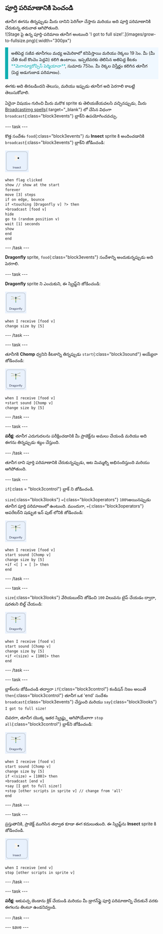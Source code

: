 ## పూర్తి పరిమాణానికి పెంచండి

<div style="display: flex; flex-wrap: wrap">
<div style="flex-basis: 200px; flex-grow: 1; margin-right: 15px;">
తూనీగ ఈగను తిన్నప్పుడు మీరు దానిని పెరిగేలా చేస్తారు మరియు అది పూర్తి పరిమాణానికి చేరుకున్న తరువాత ఆగిపోతుంది.
</div>
<div>
![Stage పై ఉన్న పూర్తి-పరిమాణ తూనీగ అంటుంది 'I got to full size!'.](images/grow-to-fullsize.png){:width="300px"}
</div>
</div>

<p style="border-left: solid; border-width:10px; border-color: #0faeb0; background-color: aliceblue; padding: 10px;">
అతిపెద్ద సజీవ తూనీగలు మధ్య అమెరికాలో కనిపిస్తాయి మరియు రెక్కలు 19 సెం. మీ (మీ చేతి కంటే కొంచెం పెద్దవి) కలిగి ఉంటాయి. ఇప్పటివరకు తెలిసిన అతిపెద్ద కీటకం <span style="color: #0faeb0">**మెగాన్యూరోప్సిస్ పెర్మియానా**</span>, సుమారు 75సెం. మీ రెక్కల విస్తీర్ణం కలిగిన తూనీగ (పెద్ద అడుగుజాడ పరిమాణం).</p>

ఈగకు అది తినబడిందని తెలుసు, మరియు ఇప్పుడు తూనీగ అది పెరగాలి కాబట్టి తెలుసుకోవాలి.

ఏదైనా విషయం గురించి మీరు మరొక sprite కు తెలియజేయవలసి వచ్చినప్పుడు, మీరు [Broadcastimg spells](https://projects.raspberrypi.org/en/projects/broadcasting-spells){:target="_blank"} లో చేసిన విధంగా `broadcast`{:class="block3events"} బ్లాక్‌ని ఉపయోగించవచ్చు.

--- task ---

కొత్త సందేశం `food`{:class="block3events"} ను **Insect** sprite కి అందించడానికి `broadcast`{:class="block3events"} బ్లాక్‌ని జోడించండి:

![](images/fly-icon.png)

```blocks3
when flag clicked
show // show at the start
forever
move [3] steps
if on edge, bounce
if <touching [Dragonfly v] ?> then
+broadcast [food v]
hide
go to (random position v)
wait [1] seconds
show
end
end
```
--- /task ---

**Dragonfly** sprite, `food`{:class="block3events"} సందేశాన్ని అందుకున్నప్పుడు అది పెరగాలి.

--- task ---

**Dragonfly** sprite ని ఎంచుకుని, ఈ స్క్రిప్ట్‌ని జోడించండి:

![](images/dragonfly-icon.png)

```blocks3 
when I receive [food v]
change size by [5]
```

--- /task ---

--- task ---

తూనీగకి **Chomp** ధ్వనిని కీటకాన్ని తిన్నప్పుడు `start`{:class="block3sound"} అయ్యేలా జోడించండి:

![](images/dragonfly-icon.png)

```blocks3 
when I receive [food v]
+start sound [Chomp v]
change size by [5]
```
--- /task ---

--- task ---

**పరీక్ష:** తూనీగ ఎదుగుదలను పరీక్షించడానికి మీ ప్రాజెక్ట్‌ను అమలు చేయండి మరియు అది ఈగను తిన్నప్పుడు శబ్దం చేస్తుంది.

--- /task ---

తూనీగ దాని పూర్తి పరిమాణానికి చేరుకున్నప్పుడు, ఆట మిమ్మల్ని అభినందిస్తుంది మరియు ఆగిపోతుంది.

--- task ---

`if`{:class = "block3control"} బ్లాక్ ని జోడించండి.

`size`{:class="block3looks"} `=`{:class="block3operators"} `100%`అయినప్పుడు తూనీగ పూర్తి పరిమాణంలో ఉంటుంది. ముందుగా, `=`{:class="block3operators"} ఆపరేటర్‌ని షడ్భుజి ఇన్ పుట్ లోనికి జోడించండి:

![](images/dragonfly-icon.png)

```blocks3
when I receive [food v]
start sound [Chomp v]
change size by [5]
+if <[ ] = [ ]> then
end
```
--- /task ---

--- task ---

`size`{:class="block3looks"} వేరియబుల్‌ని జోడించి `100` విలువను టైప్ చేయడం ద్వారా, షరతుని బిల్డ్ చేయండి:

![](images/dragonfly-icon.png)

```blocks3
when I receive [food v]
start sound [Chomp v]
change size by [5]
+if <(size) = [100]> then
end
```
--- /task ---

--- task ---

బ్లాక్‌లను జోడించండి తద్వారా `if`{:class="block3control"} కండిషన్ నిజం అయితే `then`{:class="block3control"} తూనీగ ఒక 'end' సందేశం `broadcast`{:class="block3events"} చేస్తుంది మరియు `say`{:class="block3looks"} `I got to full size!`

చివరగా, తూనీగ యొక్క ఇతర స్క్రిప్ట్లు ఆగిపోయేలాగా `stop all`{:class="block3control"} బ్లాక్‌ని జోడించండి:

![](images/dragonfly-icon.png)

```blocks3
when I receive [food v]
start sound [Chomp v]
change size by [5]
if <(size) = [100]> then
+broadcast [end v]
+say [I got to full size!]
+stop [other scripts in sprite v] // change from 'all'
end
```
--- /task ---

--- task ---

ప్రస్తుతానికి, ప్రాజెక్ట్ ముగిసిన తర్వాత కూడా ఈగ కదులుతుంది. ఈ స్క్రిప్ట్‌ను **Insect** sprite కి జోడించండి.

![](images/fly-icon.png)

```blocks3
when I receive [end v]
stop [other scripts in sprite v]
```

--- /task ---

--- task ---

**పరీక్ష:** ఆకుపచ్చ జెండాను క్లిక్ చేయండి మరియు మీ డ్రాగన్‌ఫ్లై పూర్తి పరిమాణాన్ని చేరుకునే వరకు ఈగలను తింటూ ఉండనివ్వండి.

--- /task ---

--- save ---
